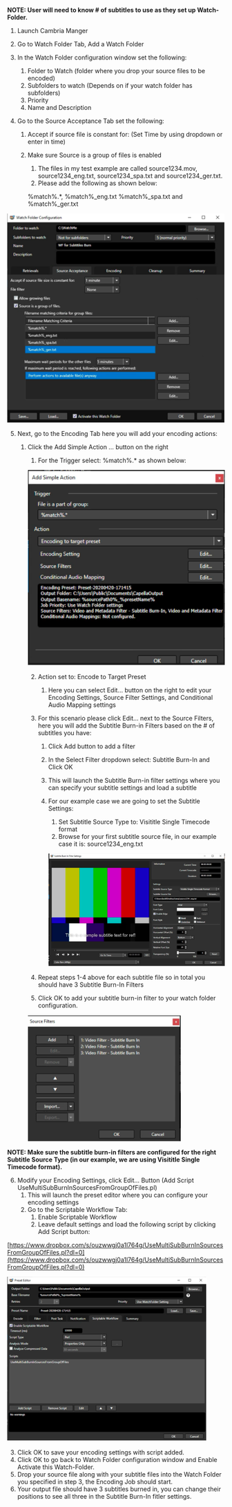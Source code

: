**NOTE: User will need to know \# of subtitles to use as they set up Watch-Folder.**

1. Launch Cambria Manger

2. Go to Watch Folder Tab, Add a Watch Folder

3. In the Watch Folder configuration window set the following:


   1. Folder to Watch (folder where you drop your source files to be encoded)
   2. Subfolders to watch (Depends on if your watch folder has subfolders)
   3. Priority
   4. Name and Description

4. Go to the Source Acceptance Tab set the following:


   1. Accept if source file is constant for: (Set Time by using dropdown or enter in time)
   2. Make sure Source is a group of files is enabled
      1. The files in my test example are called source1234.mov, source1234\_eng.txt, source1234\_spa.txt and source1234\_ger.txt.
      2. Please add the following as shown below:

      %match%.\*, %match%\_eng.txt %match%\_spa.txt and %match%\_ger.txt



![Screenshot](01_screenshot.png)



5. Next, go to the Encoding Tab here you will add your encoding actions:
   1. Click the Add Simple Action … button on the right

      1. For the Trigger select: %match%.\* as shown below:
	  
	  ![Screenshot](02_screenshot.png)

      2. Action set to: Encode to Target Preset
         1. Here you can select Edit… button on the right to edit your Encoding Settings, Source Filter Settings, and Conditional Audio Mapping settings

      3. For this scenario please click Edit… next to the Source Filters, here you will add the Subtitle Burn-in Filters based on the \# of subtitles you have:
         1. Click Add button to add a filter
         2. In the Select Filter dropdown select: Subtitle Burn-In and Click OK
         3. This will launch the Subtitle Burn-in filter settings where you can specify your subtitle settings and load a subtitle
         4. For our example case we are going to set the Subtitle Settings:
            1. Set Subtitle Source Type to: Visititle Single Timecode format
            2. Browse for your first subtitle source file, in our example case it is: source1234\_eng.txt
			
			![Screenshot](03_screenshot.png)

      4. Repeat steps 1-4 above for each subtitle file so in total you should have 3 Subtitle Burn-In Filters
      5. Click OK to add your subtitle burn-in filter to your watch folder configuration.
	  
	  ![Screenshot](04_screenshot.png)

**NOTE: Make sure the subtitle burn-in filters are configured for the right Subtitle Source Type (in our example, we are using Visititle Single Timecode format).**

6. Modify your Encoding Settings, click Edit… Button (Add Script UseMultiSubBurnInSourcesFromGroupOfFiles.pl)
   1. This will launch the preset editor where you can configure your encoding settings
   2. Go to the Scriptable Workflow Tab:
      1. Enable Scriptable Workflow
      2. Leave default settings and load the following script by clicking Add Script button:

[https://www.dropbox.com/s/ouzwwgj0a1l764g/UseMultiSubBurnInSourcesFromGroupOfFiles.pl?dl=0](https://www.dropbox.com/s/ouzwwgj0a1l764g/UseMultiSubBurnInSourcesFromGroupOfFiles.pl?dl=0)


![Screenshot](05_screenshot.png)


3. Click OK to save your encoding settings with script added.
7. Click OK to go back to Watch Folder configuration window and Enable Activate this Watch-Folder.
8. Drop your source file along with your subtitle files into the Watch Folder you specified in step 3, the Encoding Job should start.
9. Your output file should have 3 subtitles burned in, you can change their positions to see all three in the Subtitle Burn-In fitler settings.
